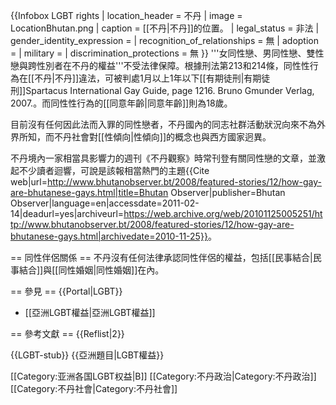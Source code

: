{{Infobox LGBT rights
| location_header = 不丹
| image        = LocationBhutan.png
| caption      = [[不丹|不丹]]的位置。
| legal_status = 非法
| gender_identity_expression =
| recognition_of_relationships = 無
| adoption     =
| military     =
| discrimination_protections = 無
}}
'''女同性戀、男同性戀、雙性戀與跨性別者在不丹的權益'''不受法律保障。根據刑法第213和214條，同性性行為在[[不丹|不丹]]違法，可被判處1月以上1年以下[[有期徒刑|有期徒刑]]<ref>Spartacus International Gay Guide, page 1216. Bruno Gmunder Verlag, 2007.</ref>。而同性性行為的[[同意年齡|同意年齡]]則為18歲。

目前沒有任何因此法而入罪的同性戀者，不丹國內的同志社群活動狀況向來不為外界所知，而不丹社會對[[性傾向|性傾向]]的概念也與西方國家迥異。

不丹境內一家相當具影響力的週刊《不丹觀察》時常刊登有關同性戀的文章，並激起不少讀者迴響，可說是該報相當熱門的主題<ref>{{Cite web|url=http://www.bhutanobserver.bt/2008/featured-stories/12/how-gay-are-bhutanese-gays.html|title=Bhutan Observer|publisher=Bhutan Observer|language=en|accessdate=2011-02-14|deadurl=yes|archiveurl=https://web.archive.org/web/20101125005251/http://www.bhutanobserver.bt/2008/featured-stories/12/how-gay-are-bhutanese-gays.html|archivedate=2010-11-25}}</ref>。

== 同性伴侶關係 ==
不丹沒有任何法律承認同性伴侶的權益，包括[[民事結合|民事結合]]與[[同性婚姻|同性婚姻]]在內。

== 參見 ==
{{Portal|LGBT}}
* [[亞洲LGBT權益|亞洲LGBT權益]]

== 參考文獻 ==
{{Reflist|2}}

{{LGBT-stub}}
{{亞洲題目|LGBT權益}}

[[Category:亚洲各国LGBT权益|B]]
[[Category:不丹政治|Category:不丹政治]]
[[Category:不丹社會|Category:不丹社會]]